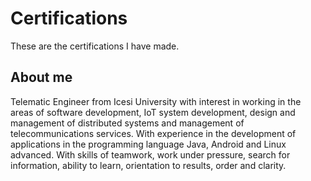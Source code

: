 # Certifications
These are the certifications I have made.  

## About me  
Telematic Engineer from Icesi University with interest in working in the areas of software development, IoT system development, design and management of distributed systems and management of telecommunications services. With experience in the development of applications in the programming language Java, Android and Linux advanced. With skills of teamwork, work under pressure, search for information, ability to learn, orientation to results, order and clarity.
